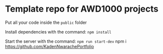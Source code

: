 # Template repo for AWD1000 projects

Put all your code inside the `public` folder

Install dependencies with the command:
`npm install`

Start the server with the command:
`npm run start-dev`
npm i https://github.com/KadenNwarachePortfolio
